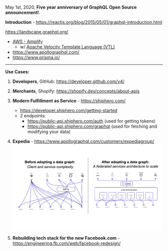 May 1st, 2020, **Five year anniversary of GraphQL Open Source announcement!**.

**Introduction** - https://reactjs.org/blog/2015/05/01/graphql-introduction.html

https://landscape.graphql.org/
  * [AWS - Amplify](https://aws.amazon.com/amplify/)
    * w/ [Apache Velocity Template Language (VTL)](https://docs.aws.amazon.com/appsync/latest/devguide/resolver-mapping-template-reference-overview.html)
  * https://www.apollographql.com/ 
  * https://www.prisma.io/

---

**Use Cases:**
1. **Developers**, GitHub: https://developer.github.com/v4/

2. **Merchants**, Shopify: https://shopify.dev/concepts/about-apis 

3. **Modern Fulfillment as Service** - https://shiphero.com/
    * https://developer.shiphero.com/getting-started
    * 2 endpoints:
        * https://public-api.shiphero.com/auth  (used for getting tokens)
        * https://public-api.shiphero.com/graphql (used for fetching and modifying your data)     

4. **Expedia** - https://www.apollographql.com/customers/expediagroup/
![](https://github.com/ankumar/Architecture/blob/master/images/GraphQL.png)

5. **Rebuilding tech stack for the new Facebook.com** - https://engineering.fb.com/web/facebook-redesign/
   






